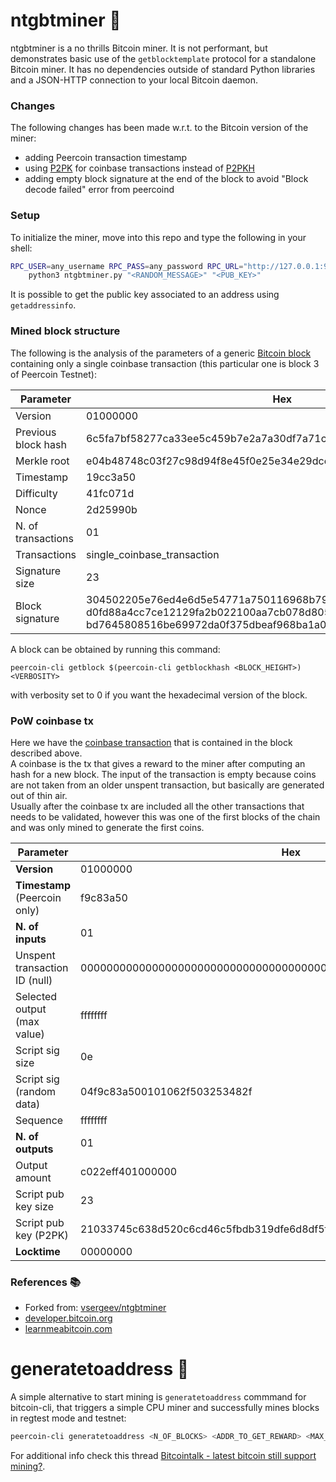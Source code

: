 # ntgbtminer :hammer:

ntgbtminer is a no thrills Bitcoin miner.
It is not performant, but demonstrates basic use of the `getblocktemplate`
protocol for a standalone Bitcoin miner. It has no dependencies outside of
standard Python libraries and a JSON-HTTP connection to your local Bitcoin
daemon.

### Changes

The following changes has been made w.r.t. to the Bitcoin version of the miner:

* adding Peercoin transaction timestamp
* using [P2PK](https://learnmeabitcoin.com/technical/p2pk) for coinbase transactions instead of [P2PKH](https://learnmeabitcoin.com/technical/p2pkh)
* adding empty block signature at the end of the block to avoid "Block decode failed" error from peercoind

### Setup

To initialize the miner, move into this repo and type the following in your shell:

```sh
RPC_USER=any_username RPC_PASS=any_password RPC_URL="http://127.0.0.1:9904" \
    python3 ntgbtminer.py "<RANDOM_MESSAGE>" "<PUB_KEY>"
```

It is possible to get the public key associated to an address using `getaddressinfo`.

### Mined block structure

The following is the analysis of the parameters of a generic [Bitcoin block](https://learnmeabitcoin.com/technical/block-header) containing only a single coinbase transaction (this particular one is block 3 of Peercoin Testnet):

Parameter | Hex | Bytes
------- | --------- | ------
Version | 01000000 | 4
Previous block hash | 6c5fa7bf58277ca33ee5c459b7e2a7a30df7a71c0f54b2c96931861205000000 | 32
Merkle root | e04b48748c03f27c98d94f8e45f0e25e34e29dce8feaf4cdb15b5472f042e850 | 32
Timestamp | 19cc3a50 | 4
Difficulty | 41fc071d | 4
Nonce | 2d25990b | 4
N. of transactions | 01 | needed
Transactions | single_coinbase_transaction | needed
Signature size | 23 | needed
Block signature | 304502205e76ed4e6d5e54771a750116968b79bc390d55af04 d0fd88a4cc7ce12129fa2b022100aa7cb078d805bfa8ac7563a5 bd7645808516be69972da0f375dbeaf968ba1a09 | needed


A block can be obtained by running this command: 

```
peercoin-cli getblock $(peercoin-cli getblockhash <BLOCK_HEIGHT>) <VERBOSITY>
```

with verbosity set to 0 if you want the hexadecimal version of the block.

### PoW coinbase tx

Here we have the [coinbase transaction](https://learnmeabitcoin.com/technical/coinbase-transaction) that is contained in the block described above. \
A coinbase is the tx that gives a reward to the miner after computing an hash for a new block. The input of the transaction is empty because coins are not taken from an older unspent transaction, but basically are generated out of thin air. \
Usually after the coinbase tx are included all the other transactions that needs to be validated, however this was one of the first blocks of the chain and was only mined to generate the first coins.

Parameter | Hex | Bytes
------- | --------- | ------
**Version** | 01000000 | 4
**Timestamp** (Peercoin only) | f9c83a50 | 4
**N. of inputs** | 01 | needed
Unspent transaction ID (null) | 0000000000000000000000000000000000000000000000000000000000000000 | 32
Selected output (max value) | ffffffff | 4
Script sig size | 0e | needed
Script sig (random data) | 04f9c83a500101062f503253482f | needed
Sequence | ffffffff | 4
**N. of outputs** | 01 | needed
Output amount | c022eff401000000 | 8
Script pub key size | 23 | needed
Script pub key (P2PK) | 21033745c638d520c6cd46c5fbdb319dfe6d8df5f83431d8b3997f7b097bfdfae2eeac | needed
**Locktime** | 00000000 | 4

### References :books:

* Forked from: [vsergeev/ntgbtminer](https://github.com/vsergeev/ntgbtminer.git)
* [developer.bitcoin.org](https://developer.bitcoin.org/reference/index.html)
* [learnmeabitcoin.com](https://learnmeabitcoin.com/technical/)


# generatetoaddress :hammer:

A simple alternative to start mining is `generatetoaddress` commmand for bitcoin-cli, that triggers a simple CPU miner and successfully mines blocks in regtest mode and testnet:

```sh
peercoin-cli generatetoaddress <N_OF_BLOCKS> <ADDR_TO_GET_REWARD> <MAX_TRIES>
```

For additional info check this thread [Bitcointalk - latest bitcoin still support mining?](https://bitcointalk.org/index.php?topic=5227792.0&utm_source=pocket_mylist).
